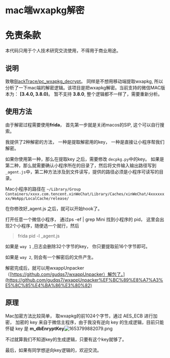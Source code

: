 # mac端wxapkg解密

免责条款
========

本代码只用于个人技术研究交流使用，不得用于商业用途。

## 说明

致敬[BlackTrace/pc_wxapkg_decrypt](https://github.com/BlackTrace/pc_wxapkg_decrypt)。 同样是不想用移动端提取wxapkg, 所以分析了一下mac端的解密逻辑。该项目是把wxapkg解密。当前支持的微信MAC版本为： **[3.4.0, 3.8.0)**。 暂不支持 **3.8.0**, 整个逻辑都不一样了，需要重新分析。

## 使用方法

由于解密过程需要使用**frida**， 首先第一步就是关闭macos的SIP, 这个可以自行搜索。

我提供了2种解密的方法， 一种是提取解密用的key， 一种是直接让小程序帮我们解密。

如果你使用第一种，那么在提取key 之后，需要修改 `decpkg.py`中的key。 如果是第二种，那么就需要确认小程序所在的目录了，然后将文件输入输出路径写到 `_agent.js`中，第二种方法涉及到文件读写，提供的路径必须是小程序可读写的目录。

Mac小程序的路径在 `~/Library/Group Containers/xxxx.com.tencent.xinWeChat/Library/Caches/xinWeChat/4xxxxxxxx/WeApp/LocalCache/release/ `

在你修改好_agent.js 之后，就可以开始hook了。

打开任意一个微信小程序， 通过ps -ef | grep Mini 找到小程序的 pid， 这里会出现2个小程序，随便选一个就行，然后

> frida pid -l _agent.js

如果是 `way 1` ,日志会删除32个字节的key， 你只要提取前16个字节即可。

如果是 `way 2`, 则会有一个解密后的文件产生。

解密完成后，就可以用wxappUnpacker（[https://github.com/gudqs7/wxappUnpacker）解包了。](https://github.com/gudqs7/wxappUnpacker%EF%BC%89%E8%A7%A3%E5%8C%85%E4%BA%86%E3%80%82)

## 原理

Mac加密方法比较简单， 取wxapkg的前1024个字节，通过 AES_ECB 进行加密， 加密的 key 来自于微信主程序，由于我没有逆向 key 的生成逻辑，目前只能怀疑 key 是 **m_dbEnryptKey**![1653799882079.png](image/README/1653799882079.png)

不过就算我们不知道key的生成逻辑，只要有这个key就够了。

最后，如果有同学想逆向key逻辑的，欢迎交流。
